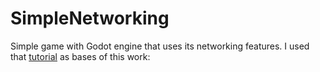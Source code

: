 # SimpleNetworking
Simple game with Godot engine that uses its networking features. I used that [tutorial](http://kehomsforge.com/tutorials/multi/gdMultiplayerSetup/) as bases of this work: 
